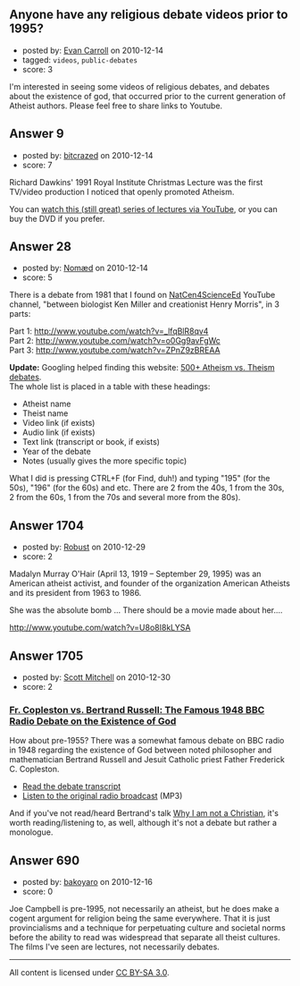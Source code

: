 ## Anyone have any religious debate videos prior to 1995?

- posted by: [Evan Carroll](https://stackexchange.com/users/-1/5-evan-carroll) on 2010-12-14
- tagged: `videos`, `public-debates`
- score: 3

I'm interested in seeing some videos of religious debates, and debates about the existence of god, that occurred prior to the current generation of Atheist authors. Please feel free to share links to Youtube.


## Answer 9

- posted by: [bitcrazed](https://stackexchange.com/users/-1/61-bitcrazed) on 2010-12-14
- score: 7

<p>Richard Dawkins' 1991 Royal Institute Christmas Lecture was the first TV/video production I noticed that openly promoted Atheism.</p>

<p>You can <a href="http://richarddawkins.net/videos/3586-growing-up-in-the-universe-now-on-youtube" rel="nofollow">watch this (still great) series of lectures via YouTube</a>, or you can buy the DVD if you prefer.</p>



## Answer 28

- posted by: [Nomæd](https://stackexchange.com/users/-1/27-nom-d) on 2010-12-14
- score: 5

<p>There is a debate from 1981 that I found on <a href="http://www.youtube.com/user/NatCen4ScienceEd" rel="nofollow">NatCen4ScienceEd</a> YouTube channel,
"between biologist Ken Miller and creationist Henry Morris", in 3 parts:</p>

<p>Part 1: <a href="http://www.youtube.com/watch?v=_lfqBlR8qv4" rel="nofollow">http://www.youtube.com/watch?v=_lfqBlR8qv4</a> <br/>
Part 2: <a href="http://www.youtube.com/watch?v=o0Gg9avFgWc" rel="nofollow">http://www.youtube.com/watch?v=o0Gg9avFgWc</a> <br/>
Part 3: <a href="http://www.youtube.com/watch?v=ZPnZ9zBREAA" rel="nofollow">http://www.youtube.com/watch?v=ZPnZ9zBREAA</a> </p>

<p><strong>Update:</strong>
Googling helped finding this website: <a href="http://commonsenseatheism.com/?p=50" rel="nofollow">500+ Atheism vs. Theism debates</a>. <br/>
The whole list is placed in a table with these headings:</p>

<ul>
<li>Atheist name</li>
<li>Theist name</li>
<li>Video link (if exists)</li>
<li>Audio link (if exists)</li>
<li>Text link (transcript or book, if exists)</li>
<li>Year of the debate</li>
<li>Notes (usually gives the more specific topic)</li>
</ul>

<p>What I did is pressing CTRL+F (for Find, duh!) and typing "195" (for the 50s), "196" (for the 60s) and etc. There are 2 from the 40s, 1 from the 30s, 2 from the 60s, 1 from the 70s and several more from the 80s).</p>



## Answer 1704

- posted by: [Robust](https://stackexchange.com/users/-1/621-robust) on 2010-12-29
- score: 2

 Madalyn Murray O'Hair (April 13, 1919 – September 29, 1995) was an American atheist activist, and founder of the organization American Atheists and its president from 1963 to 1986.

She was the absolute bomb ... There should be a movie made about her....

http://www.youtube.com/watch?v=U8o8I8kLYSA


## Answer 1705

- posted by: [Scott Mitchell](https://stackexchange.com/users/-1/336-scott-mitchell) on 2010-12-30
- score: 2

<h3><a href="http://www.bringyou.to/apologetics/p20.htm" rel="nofollow">Fr. Copleston vs. Bertrand Russell: The Famous 1948 BBC Radio Debate on the Existence of God</a></h3>

<p>How about pre-1955? There was a somewhat famous debate on BBC radio in 1948 regarding the existence of God between noted philosopher and mathematician Bertrand Russell and Jesuit Catholic priest Father Frederick C. Copleston.</p>

<ul>
<li><a href="http://www.bringyou.to/apologetics/p20.htm" rel="nofollow">Read the debate transcript</a></li>
<li><a href="http://www.philvaz.com/RussellCoplestonDebate.mp3" rel="nofollow">Listen to the original radio broadcast</a> (MP3)</li>
</ul>

<p>And if you've not read/heard Bertrand's talk <a href="http://users.drew.edu/~jlenz/whynot.html" rel="nofollow">Why I am not a Christian</a>, it's worth reading/listening to, as well, although it's not a debate but rather a monologue.</p>



## Answer 690

- posted by: [bakoyaro](https://stackexchange.com/users/-1/206-bakoyaro) on 2010-12-16
- score: 0

Joe Campbell is pre-1995, not necessarily an atheist, but he does make a cogent argument for religion being the same everywhere. That it is just provincialisms and a technique for perpetuating culture and societal norms before the ability to read was widespread that separate all theist cultures. The films I've seen are lectures, not necessarily debates. 



---

All content is licensed under [CC BY-SA 3.0](https://creativecommons.org/licenses/by-sa/3.0/).
